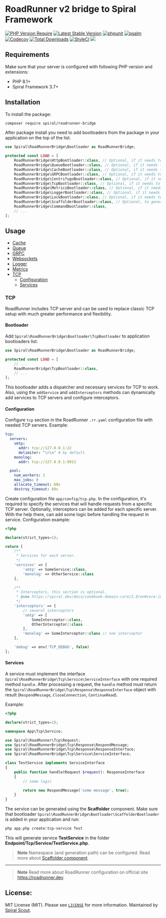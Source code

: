 # RoadRunner v2 bridge to Spiral Framework

[![PHP Version Require](https://poser.pugx.org/spiral/roadrunner-bridge/require/php)](https://packagist.org/packages/spiral/roadrunner-bridge)
[![Latest Stable Version](https://poser.pugx.org/spiral/roadrunner-bridge/v/stable)](https://packagist.org/packages/spiral/roadrunner-bridge)
[![phpunit](https://github.com/spiral/roadrunner-bridge/actions/workflows/phpunit.yml/badge.svg)](https://github.com/spiral/roadrunner-bridge/actions)
[![psalm](https://github.com/spiral/roadrunner-bridge/actions/workflows/psalm.yml/badge.svg)](https://github.com/spiral/roadrunner-bridge/actions)
[![Codecov](https://codecov.io/gh/spiral/roadrunner-bridge/branch/master/graph/badge.svg)](https://codecov.io/gh/spiral/roadrunner-bridge/)
[![Total Downloads](https://poser.pugx.org/spiral/roadrunner-bridge/downloads)](https://packagist.org/packages/spiral/roadrunner-bridge)
[![StyleCI](https://github.styleci.io/repos/447581540/shield)](https://github.styleci.io/repos/447581540)
<a href="https://discord.gg/8bZsjYhVVk"><img src="https://img.shields.io/badge/discord-chat-magenta.svg"></a>

## Requirements

Make sure that your server is configured with following PHP version and extensions:

- PHP 8.1+
- Spiral Framework 3.7+

## Installation

To install the package:

```bash
composer require spiral/roadrunner-bridge
```

After package install you need to add bootloaders from the package in your application on the top of the list.

```php
use Spiral\RoadRunnerBridge\Bootloader as RoadRunnerBridge;

protected const LOAD = [
    RoadRunnerBridge\HttpBootloader::class, // Optional, if it needs to work with http plugin
    RoadRunnerBridge\QueueBootloader::class, // Optional, if it needs to work with jobs plugin
    RoadRunnerBridge\CacheBootloader::class, // Optional, if it needs to work with KV plugin
    RoadRunnerBridge\GRPCBootloader::class, // Optional, if it needs to work with GRPC plugin
    RoadRunnerBridge\CentrifugoBootloader::class, // Optional, if it needs to work with centrifugo server
    RoadRunnerBridge\TcpBootloader::class, // Optional, if it needs to work with TCP plugin
    RoadRunnerBridge\MetricsBootloader::class, // Optional, if it needs to work with metrics plugin
    RoadRunnerBridge\LoggerBootloader::class, // Optional, if it needs to work with app-logger plugin
    RoadRunnerBridge\LockBootloader::class, // Optional, if it needs to work with lock plugin
    RoadRunnerBridge\ScaffolderBootloader::class, // Optional, to generate Centrifugo handlers and TCP services via Scaffolder
    RoadRunnerBridge\CommandBootloader::class,
    // ...
];
```

## Usage

- [Cache](https://spiral.dev/docs/basics-cache)
- [Queue](https://spiral.dev/docs/queue-configuration)
- [GRPC](https://spiral.dev/docs/grpc-configuration)
- [Websockets](https://spiral.dev/docs/websockets-configuration)
- [Logger](https://spiral.dev/docs/basics-logging/#roadrunner-handler)
- [Metrics](https://spiral.dev/docs/advanced-prometheus-metrics)
- [TCP](#tcp)
    - [Configuration](#configuration-2)
    - [Services](#services)

### TCP

RoadRunner includes TCP server and can be used to replace classic TCP setup with much greater performance and
flexibility.

#### Bootloader

Add `Spiral\RoadRunnerBridge\Bootloader\TcpBootloader` to application bootloaders list:

```php
use Spiral\RoadRunnerBridge\Bootloader as RoadRunnerBridge;

protected const LOAD = [
    // ...
    RoadRunnerBridge\TcpBootloader::class,
    // ...
];
```

This bootloader adds a dispatcher and necessary services for TCP to work.
Also, using the `addService` and `addInterceptors` methods can dynamically add services to TCP servers and configure
interceptors.

#### Configuration

Configure `tcp` section in the RoadRunner `.rr.yaml` configuration file with needed TCP servers. Example:

```yaml
tcp:
  servers:
    smtp:
      addr: tcp://127.0.0.1:22
      delimiter: "\r\n" # by default
    monolog:
      addr: tcp://127.0.0.1:9913

  pool:
    num_workers: 2
    max_jobs: 0
    allocate_timeout: 60s
    destroy_timeout: 60s
```

Create configuration file `app/config/tcp.php`. In the configuration, it's required to specify the services that
will handle requests from a specific TCP server. Optionally, interceptors can be added for each specific server.
With the help there, can add some logic before handling the request in service. Configuration example:

```php
<?php

declare(strict_types=1);

return [
    /**
     * Services for each server.
     */
    'services' => [
        'smtp' => SomeService::class,
        'monolog' => OtherService::class
    ],

    /**
     * Interceptors, this section is optional.
     * @see https://spiral.dev/docs/cookbook-domain-core/2.8/en#core-interceptors
     */
    'interceptors' => [
        // several interceptors
        'smtp' => [
            SomeInterceptor::class,
            OtherInterceptor::class
        ],
        'monolog' => SomeInterceptor::class // one interceptor
    ],

    'debug' => env('TCP_DEBUG', false)
];
```

#### Services

A service must implement the interface `Spiral\RoadRunnerBridge\Tcp\Service\ServiceInterface` with one required
method `handle`.
After processing a request, the `handle` method must return the `Spiral\RoadRunnerBridge\Tcp\Response\ResponseInterface`
object
with result (`RespondMessage`, `CloseConnection`, `ContinueRead`).

Example:

```php
<?php

declare(strict_types=1);

namespace App\Tcp\Service;

use Spiral\RoadRunner\Tcp\Request;
use Spiral\RoadRunnerBridge\Tcp\Response\RespondMessage;
use Spiral\RoadRunnerBridge\Tcp\Response\ResponseInterface;
use Spiral\RoadRunnerBridge\Tcp\Service\ServiceInterface;

class TestService implements ServiceInterface
{
    public function handle(Request $request): ResponseInterface
    {
        // some logic

        return new RespondMessage('some message', true);
    }
}
```

The service can be generated using the **Scaffolder** component. Make sure that bootloader
`Spiral\RoadRunnerBridge\Bootloader\ScaffolderBootloader` is added in your application and run:

```bash
php app.php create:tcp-service Test
```

This will generate service **TestService** in the folder **Endpoint/Tcp/Service/TestService.php**.

> **Note**
> Namespace (and generation path) can be configured.
> Read more about [Scaffolder component](https://spiral.dev/docs/basics-scaffolding).

----

> **Note**
> Read more about RoadRunner configuration on official site https://roadrunner.dev.

## License:

MIT License (MIT). Please see [`LICENSE`](./LICENSE) for more information. Maintained by [Spiral Scout](https://spiralscout.com).
